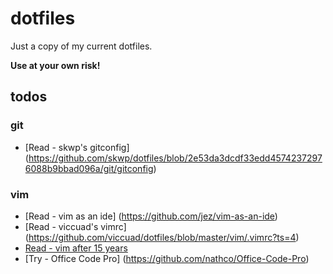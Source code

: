 # dotfiles
Just a copy of my current dotfiles.

__Use at your own risk!__

## todos

### git

* [Read - skwp's gitconfig] (https://github.com/skwp/dotfiles/blob/2e53da3dcdf33edd45742372976088b9bbad096a/git/gitconfig)

### vim

* [Read - vim as an ide] (https://github.com/jez/vim-as-an-ide)
* [Read - viccuad's vimrc] (https://github.com/viccuad/dotfiles/blob/master/vim/.vimrc?ts=4)
* [Read - vim after 15 years](https://statico.github.io/vim3.html)
* [Try - Office Code Pro] (https://github.com/nathco/Office-Code-Pro)

